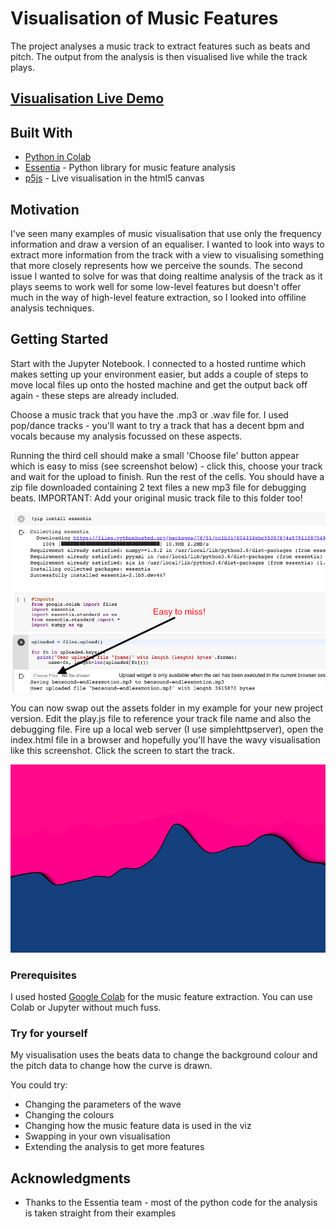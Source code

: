 # Visualisation of Music Features

The project analyses a music track to extract features such as beats and pitch. The output from the analysis is then visualised live while the track plays. 

## [Visualisation Live Demo](https://parfy.github.io/Live%20Demos/Audio%20Wave%20Viz/index.html)

## Built With

* [Python in Colab](https://colab.research.google.com/)
* [Essentia](https://essentia.upf.edu/) - Python library for music feature analysis
* [p5js](https://p5js.org/) - Live visualisation in the html5 canvas

## Motivation

I've seen many examples of music visualisation that use only the frequency information and draw a version of an equaliser. I wanted to look into ways to extract more information from the track with a view to visualising something that more closely represents how we perceive the sounds. 
The second issue I wanted to solve for was that doing realtime analysis of the track as it plays seems to work well for some low-level features but doesn't offer much in the way of high-level feature extraction, so I looked into offiline analysis techniques. 

## Getting Started

Start with the Jupyter Notebook. I connected to a hosted runtime which makes setting up your environment easier, but adds a couple of steps to move local files up onto the hosted machine and get the output back off again - these steps are already included.

Choose a music track that you have the .mp3 or .wav file for. I used pop/dance tracks - you'll want to try a track that has a decent bpm and vocals because my analysis focussed on these aspects. 

Running the third cell should make a small 'Choose file' button appear which is easy to miss (see screenshot below) - click this, choose your track and wait for the upload to finish. Run the rest of the cells. You should have a zip file downloaded containing 2 text files a new mp3 file for debugging beats. IMPORTANT: Add your original music track file to this folder too!


![screenshot](/ColabScreenshot.png)


You can now swap out the assets folder in my example for your new project version. Edit the play.js file to reference your track file name and also the debugging file. Fire up a local web server (I use simplehttpserver), open the index.html file in a browser and hopefully you'll have the wavy visualisation like this screenshot. Click the screen to start the track. 


![The Viz](/AudioWaveScreenshot.png)

### Prerequisites

I used hosted [Google Colab](https://research.google.com/colaboratory/faq.html) for the music feature extraction. You can use Colab or Jupyter without much fuss.

### Try for yourself

My visualisation uses the beats data to change the background colour and the pitch data to change how the curve is drawn.

You could try:

* Changing the parameters of the wave
* Changing the colours 
* Changing how the music feature data is used in the viz
* Swapping in your own visualisation
* Extending the analysis to get more features

## Acknowledgments

* Thanks to the Essentia team - most of the python code for the analysis is taken straight from their examples


